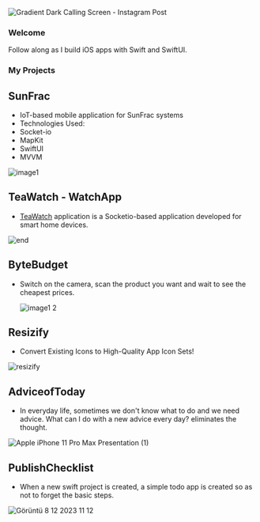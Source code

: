 ![Gradient Dark Calling Screen - Instagram Post](https://github.com/batuhankucukyildiz/batuhankucukyildiz/assets/32312869/eeb363f1-257c-4545-95b8-887dd68041c3)
### Welcome
Follow along as I build iOS apps with Swift and SwiftUI.

### My Projects 

## SunFrac
- IoT-based mobile application for SunFrac systems
- Technologies Used: 
- Socket-io 
- MapKit 
- SwiftUI 
- MVVM 

![image1](https://github.com/batuhankucukyildiz/batuhankucukyildiz/assets/32312869/5de26408-6851-49a3-a423-aec0a9c1b127)


## TeaWatch - WatchApp

- [TeaWatch](https://github.com/batuhankucukyildiz/TeaWatch) application is a Socketio-based application developed for smart home devices.
  
![end](https://github.com/batuhankucukyildiz/batuhankucukyildiz/assets/32312869/705c26fa-6f60-4aeb-a8eb-3866227ba6c7)


## ByteBudget 

- Switch on the camera, scan the product you want and wait to see the cheapest prices.
  
  ![image1 2](https://github.com/batuhankucukyildiz/batuhankucukyildiz/assets/32312869/b626f0f0-6e0f-454e-86ca-120596715b95)


## Resizify 

- Convert Existing Icons to High-Quality App Icon Sets!


![resizify](https://github.com/batuhankucukyildiz/batuhankucukyildiz/assets/32312869/59cd856a-21ed-4278-87e1-d317c590f16d)

## AdviceofToday 

- In everyday life, sometimes we don't know what to do and we need advice. What can I do with a new advice every day? eliminates the thought.

![Apple iPhone 11 Pro Max Presentation (1)](https://github.com/batuhankucukyildiz/batuhankucukyildiz/assets/32312869/185112ef-3718-46d6-a569-a280b8804da9)

## PublishChecklist 

- When a new swift project is created, a simple todo app is created so as not to forget the basic steps.

 ![Görüntü 8 12 2023 11 12](https://github.com/batuhankucukyildiz/batuhankucukyildiz/assets/32312869/af327611-1a02-49df-a010-4f3f9f44bab4)
